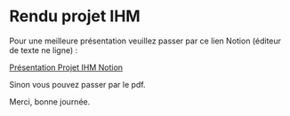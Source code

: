 # Rendu projet IHM

Pour une meilleure présentation veuillez passer par ce lien Notion (éditeur de texte ne ligne) :

[Présentation Projet IHM Notion](https://stingy-octave-862.notion.site/Projet-IHM-c0806d32c515488ebce1f48494deb1e8)

Sinon vous pouvez passer par le pdf.

Merci, bonne journée.